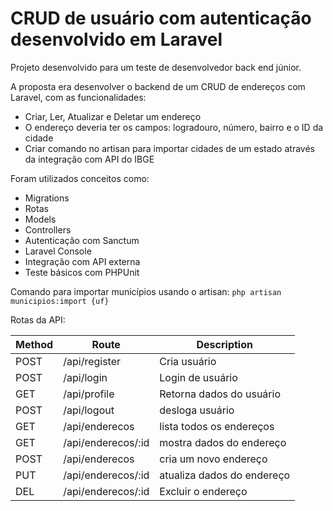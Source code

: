 # CRUD de usuário com autenticação desenvolvido em Laravel

Projeto desenvolvido para um teste de desenvolvedor back end júnior.

A proposta era desenvolver o backend de um CRUD de endereços com Laravel, com as funcionalidades:

* Criar, Ler, Atualizar e Deletar um endereço
* O endereço deveria ter os campos: logradouro, número, bairro e o ID da cidade
* Criar comando no artisan para importar cidades de um estado através da integração com API do IBGE

Foram utilizados conceitos como:

* Migrations
* Rotas
* Models
* Controllers
* Autenticação com Sanctum
* Laravel Console
* Integração com API externa
* Teste básicos com PHPUnit

Comando para importar municípios usando o artisan:
``php artisan municipios:import {uf}``

Rotas da API:

| Method | Route                 | Description               |
| ------ | --------------------- | ------------------------  |
| POST   | /api/register         | Cria usuário              |
| POST   | /api/login            | Login de usuário          |
| GET    | /api/profile          | Retorna dados do usuário  |
| POST   | /api/logout           | desloga usuário           |
| GET    | /api/enderecos        | lista todos os endereços  |
| GET    | /api/enderecos/:id    | mostra dados do endereço  |
| POST   | /api/enderecos        | cria um novo endereço     |
| PUT    | /api/enderecos/:id    | atualiza dados do endereço|
| DEL    | /api/enderecos/:id    | Excluir o endereço        |

